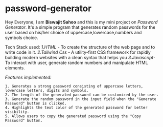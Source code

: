 # password-generator

Hey Everyone, I am **Biswajit Sahoo** and this is my mini project on _Password Generator_. It's a simple program that generates random passwords for the user based on his/her choice of uppercase,lowercase,numbers and symbols choice.

Tech Stack used:
_1.HTML_ - To create the structure of the web page and to write code in it.
_2.Tailwind Css_ - A utility-first CSS framework for rapidly building modern websites with a clean syntax that helps you
_3.Javascript_- To interact with user, generate random numbers and manipulate HTML elements.

_Features implemented:_

```
1. Generates a strong password consisting of uppercase letters, lowercase letters, digits and symbols.
2. The length of the generated password can be customized by the user.
3. Generate the random password in the input field when the "Generate Password" button is clicked.
4. Highlights the text color of the generated password for better visibility.
5. Allows users to copy the generated password using the "Copy Password" button.
```
